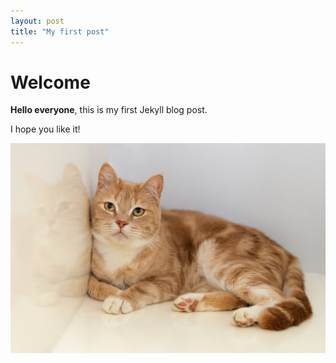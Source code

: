 ```yaml
---
layout: post
title: "My first post"
---
```


# Welcome

**Hello everyone**, this is my first Jekyll blog post.

I hope you like it!

![My favorite animal](/assets/cat.jpg)
